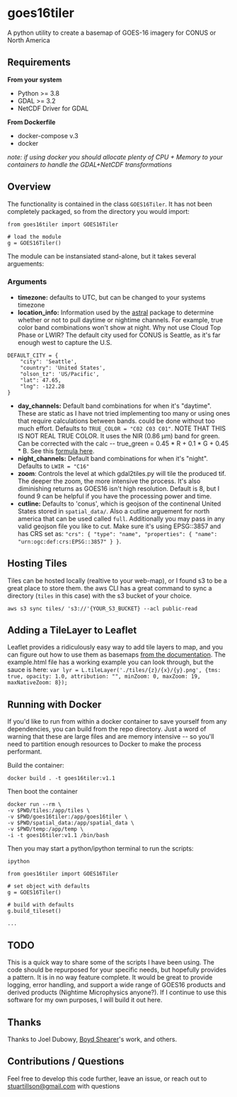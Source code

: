 # goes16tiler
A python utility to create a basemap of GOES-16 imagery for CONUS or North America

## Requirements
**From your system**
- Python >= 3.8
- GDAL >= 3.2
- NetCDF Driver for GDAL

**From Dockerfile**
- docker-compose v.3
- docker

*note: if using docker you should allocate plenty of CPU + Memory to your containers to handle the GDAL+NetCDF transformations*


## Overview
The functionality is contained in the class `GOES16Tiler`. It has not been completely packaged, so from the directory you would import:

```
from goes16tiler import GOES16Tiler

# load the module
g = GOES16Tiler()
```

The module can be instansiated stand-alone, but it takes several arguements:
### Arguments
- **timezone:** defaults to UTC, but can be changed to your systems timezone
- **location_info:** Information used by the [astral](https://astral.readthedocs.io/en/latest/index.html) package to determine
whether or not to pull daytime or nightime channels. For example, true color band combinations won't show at night. Why not use Cloud Top Phase or LWIR?
The default city used for CONUS is Seattle, as it's far enough west to capture the U.S.
```
DEFAULT_CITY = {
    "city": 'Seattle',
    "country": 'United States',
    "olson_tz": 'US/Pacific',
    "lat": 47.65,
    "lng": -122.28
}
```
- **day_channels:** Default band combinations for when it's "daytime". These are static as I have not tried implementing too many or using ones that require calculations between bands.
could be done without too much effort. Defaults to `TRUE_COLOR = "C02 C03 C01"`. NOTE THAT THIS IS NOT REAL TRUE COLOR. It uses the NIR (0.86 µm) band for green. Can be corrected with the calc -- true_green = 0.45 * R + 0.1 * G + 0.45 * B. See this [formula here](https://unidata.github.io/python-gallery/examples/mapping_GOES16_TrueColor.html).
- **night_channels:** Default band combinations for when it's "night". Defaults to `LWIR = "C16"`
- **zoom**: Controls the level at which gdal2tiles.py will tile the produced tif. The deeper the zoom, the more intensive the process. It's also diminishing returns as
GOES16 isn't high resolution. Default is 8, but I found 9 can be helpful if you have the processing power and time.
- **cutline:** Defaults to 'conus', which is geojson of the continenal United States stored in `spatial_data/`. Also a cutline arguement for north america that can be used called `full`.
Additionally you may pass in any valid geojson file you like to cut. Make sure it's using EPSG::3857 and has CRS set as: `"crs": { "type": "name", "properties": { "name": "urn:ogc:def:crs:EPSG::3857" } }`.

## Hosting Tiles
Tiles can be hosted locally (realtive to your web-map), or I found s3 to be a great place to store them. the aws CLI has a great command to sync a directory (`tiles` in this case) with the s3 bucket of your choice.

```
aws s3 sync tiles/ 's3://'{YOUR_S3_BUCKET} --acl public-read
```

## Adding a TileLayer to Leaflet
Leaflet provides a ridiculously easy way to add tile layers to map, and you can figure out how to use them as basemaps [from the documentation](https://leafletjs.com/reference-1.7.1.html#tilelayer). The example.html file has a working example you can look through, but the sauce is here:
`var lyr = L.tileLayer('./tiles/{z}/{x}/{y}.png', {tms: true, opacity: 1.0, attribution: "", minZoom: 0, maxZoom: 19, maxNativeZoom: 8});`

## Running with Docker
If you'd like to run from within a docker container to save yourself from any dependencies, you can build from the repo directory.
Just a word of warning that these are large files and are memory intensive -- so you'll need to partition enough resources to Docker to make
the process performant.

Build the container:

```
docker build . -t goes16tiler:v1.1
```

Then boot the container
```
docker run --rm \
-v $PWD/tiles:/app/tiles \
-v $PWD/goes16tiler:/app/goes16tiler \
-v $PWD/spatial_data:/app/spatial_data \
-v $PWD/temp:/app/temp \
-i -t goes16tiler:v1.1 /bin/bash
```

Then you may start a python/ipython terminal to run the scripts:
```
ipython

from goes16tiler import GOES16Tiler

# set object with defaults
g = GOES16Tiler()

# build with defaults
g.build_tileset()

...
```

## TODO
This is a quick way to share some of the scripts I have been using. The code should be repurposed for your specific needs, but hopefully provides a pattern. It is in no way feature complete. It would be great to provide logging, error handling, and support a wide range of GOES16 products and derived products (Nightime Microphysics anyone?). If I continue to use this software for my own purposes, I will build it out here.

## Thanks
Thanks to Joel Dubowy, [Boyd Shearer](https://github.com/boydx)'s work, and others.

## Contributions / Questions
Feel free to develop this code further, leave an issue, or reach out to stuartillson@gmail.com with questions


